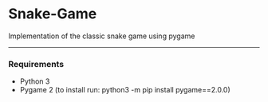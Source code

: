 # Snake-Game
Implementation of the classic snake game using pygame

---------------

### Requirements
- Python 3
- Pygame 2 (to install run: python3 -m pip install pygame==2.0.0)
